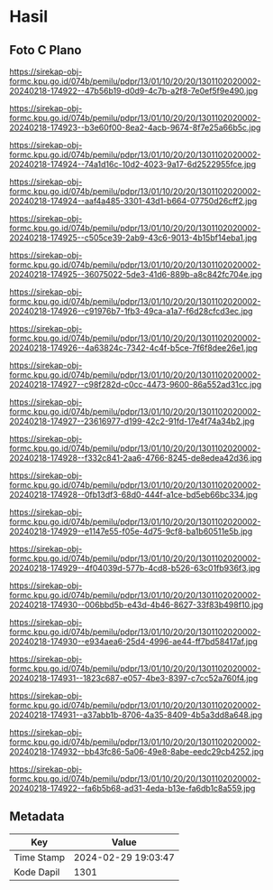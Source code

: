 # Hasil

## Foto C Plano

https://sirekap-obj-formc.kpu.go.id/074b/pemilu/pdpr/13/01/10/20/20/1301102020002-20240218-174922--47b56b19-d0d9-4c7b-a2f8-7e0ef5f9e490.jpg

https://sirekap-obj-formc.kpu.go.id/074b/pemilu/pdpr/13/01/10/20/20/1301102020002-20240218-174923--b3e60f00-8ea2-4acb-9674-8f7e25a66b5c.jpg

https://sirekap-obj-formc.kpu.go.id/074b/pemilu/pdpr/13/01/10/20/20/1301102020002-20240218-174924--74a1d16c-10d2-4023-9a17-6d2522955fce.jpg

https://sirekap-obj-formc.kpu.go.id/074b/pemilu/pdpr/13/01/10/20/20/1301102020002-20240218-174924--aaf4a485-3301-43d1-b664-07750d26cff2.jpg

https://sirekap-obj-formc.kpu.go.id/074b/pemilu/pdpr/13/01/10/20/20/1301102020002-20240218-174925--c505ce39-2ab9-43c6-9013-4b15bf14eba1.jpg

https://sirekap-obj-formc.kpu.go.id/074b/pemilu/pdpr/13/01/10/20/20/1301102020002-20240218-174925--36075022-5de3-41d6-889b-a8c842fc704e.jpg

https://sirekap-obj-formc.kpu.go.id/074b/pemilu/pdpr/13/01/10/20/20/1301102020002-20240218-174926--c91976b7-1fb3-49ca-a1a7-f6d28cfcd3ec.jpg

https://sirekap-obj-formc.kpu.go.id/074b/pemilu/pdpr/13/01/10/20/20/1301102020002-20240218-174926--4a63824c-7342-4c4f-b5ce-7f6f8dee26e1.jpg

https://sirekap-obj-formc.kpu.go.id/074b/pemilu/pdpr/13/01/10/20/20/1301102020002-20240218-174927--c98f282d-c0cc-4473-9600-86a552ad31cc.jpg

https://sirekap-obj-formc.kpu.go.id/074b/pemilu/pdpr/13/01/10/20/20/1301102020002-20240218-174927--23616977-d199-42c2-91fd-17e4f74a34b2.jpg

https://sirekap-obj-formc.kpu.go.id/074b/pemilu/pdpr/13/01/10/20/20/1301102020002-20240218-174928--f332c841-2aa6-4766-8245-de8edea42d36.jpg

https://sirekap-obj-formc.kpu.go.id/074b/pemilu/pdpr/13/01/10/20/20/1301102020002-20240218-174928--0fb13df3-68d0-444f-a1ce-bd5eb66bc334.jpg

https://sirekap-obj-formc.kpu.go.id/074b/pemilu/pdpr/13/01/10/20/20/1301102020002-20240218-174929--e1147e55-f05e-4d75-9cf8-ba1b60511e5b.jpg

https://sirekap-obj-formc.kpu.go.id/074b/pemilu/pdpr/13/01/10/20/20/1301102020002-20240218-174929--4f04039d-577b-4cd8-b526-63c01fb936f3.jpg

https://sirekap-obj-formc.kpu.go.id/074b/pemilu/pdpr/13/01/10/20/20/1301102020002-20240218-174930--006bbd5b-e43d-4b46-8627-33f83b498f10.jpg

https://sirekap-obj-formc.kpu.go.id/074b/pemilu/pdpr/13/01/10/20/20/1301102020002-20240218-174930--e934aea6-25d4-4996-ae44-ff7bd58417af.jpg

https://sirekap-obj-formc.kpu.go.id/074b/pemilu/pdpr/13/01/10/20/20/1301102020002-20240218-174931--1823c687-e057-4be3-8397-c7cc52a760f4.jpg

https://sirekap-obj-formc.kpu.go.id/074b/pemilu/pdpr/13/01/10/20/20/1301102020002-20240218-174931--a37abb1b-8706-4a35-8409-4b5a3dd8a648.jpg

https://sirekap-obj-formc.kpu.go.id/074b/pemilu/pdpr/13/01/10/20/20/1301102020002-20240218-174932--bb43fc86-5a06-49e8-8abe-eedc29cb4252.jpg

https://sirekap-obj-formc.kpu.go.id/074b/pemilu/pdpr/13/01/10/20/20/1301102020002-20240218-174922--fa6b5b68-ad31-4eda-b13e-fa6db1c8a559.jpg


## Metadata

| Key        | Value               |
| ---------- | ------------------- |
| Time Stamp | 2024-02-29 19:03:47 |
| Kode Dapil | 1301                |



